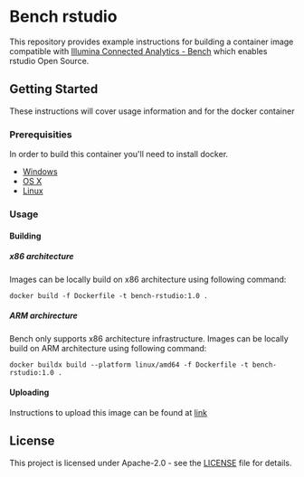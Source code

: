 # Bench rstudio
This repository provides example instructions for building a container image compatible with [Illumina Connected Analytics - Bench](https://developer.illumina.com/illumina-connected-analytics) which enables rstudio Open Source.

## Getting Started

These instructions will cover usage information and for the docker container 

### Prerequisities


In order to build this container you'll need to install docker.

* [Windows](https://docs.docker.com/windows/started)
* [OS X](https://docs.docker.com/mac/started/)
* [Linux](https://docs.docker.com/linux/started/)

### Usage

#### Building

##### x86 architecture

Images can be locally build on x86 architecture using following command:

```shell
docker build -f Dockerfile -t bench-rstudio:1.0 .
```

##### ARM archirecture

Bench only supports x86 architecture infrastructure.
Images can be locally build on ARM architecture using following command:

```shell
docker buildx build --platform linux/amd64 -f Dockerfile -t bench-rstudio:1.0 .
```

#### Uploading

Instructions to upload this image can be found at [link](https://help.ica.illumina.com/home/h-dockerrepository#importing-a-private-image)

## License

This project is licensed under Apache-2.0 - see the [LICENSE](LICENSE) file for details.
